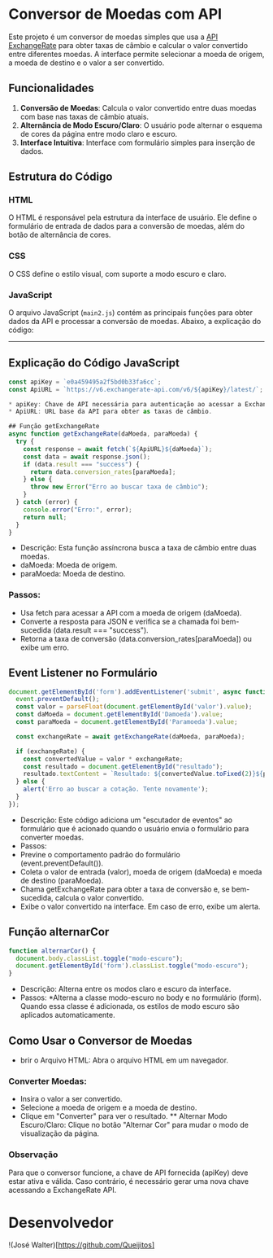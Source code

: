 # Conversor de Moedas com API

Este projeto é um conversor de moedas simples que usa a [API ExchangeRate](https://www.exchangerate-api.com/) para obter taxas de câmbio e calcular o valor convertido entre diferentes moedas. A interface permite selecionar a moeda de origem, a moeda de destino e o valor a ser convertido. 

## Funcionalidades

1. **Conversão de Moedas**: Calcula o valor convertido entre duas moedas com base nas taxas de câmbio atuais.
2. **Alternância de Modo Escuro/Claro**: O usuário pode alternar o esquema de cores da página entre modo claro e escuro.
3. **Interface Intuitiva**: Interface com formulário simples para inserção de dados.

## Estrutura do Código

### HTML
O HTML é responsável pela estrutura da interface de usuário. Ele define o formulário de entrada de dados para a conversão de moedas, além do botão de alternância de cores.

### CSS
O CSS define o estilo visual, com suporte a modo escuro e claro.

### JavaScript

O arquivo JavaScript (`main2.js`) contém as principais funções para obter dados da API e processar a conversão de moedas. Abaixo, a explicação do código:

---

## Explicação do Código JavaScript

```javascript
const apiKey = `e0a459495a2f5bd0b33fa6cc`;
const ApiURL = `https://v6.exchangerate-api.com/v6/${apiKey}/latest/`;

* apiKey: Chave de API necessária para autenticação ao acessar a ExchangeRate API.
* ApiURL: URL base da API para obter as taxas de câmbio.

## Função getExchangeRate
async function getExchangeRate(daMoeda, paraMoeda) {
  try {
    const response = await fetch(`${ApiURL}${daMoeda}`);
    const data = await response.json();
    if (data.result === "success") {
      return data.conversion_rates[paraMoeda];
    } else {
      throw new Error("Erro ao buscar taxa de câmbio");
    }
  } catch (error) {
    console.error("Erro:", error);
    return null;
  }
}
```
* Descrição: Esta função assíncrona busca a taxa de câmbio entre duas moedas.
* daMoeda: Moeda de origem.
* paraMoeda: Moeda de destino.
### Passos:
* Usa fetch para acessar a API com a moeda de origem (daMoeda).
* Converte a resposta para JSON e verifica se a chamada foi bem-sucedida (data.result === "success").
* Retorna a taxa de conversão (data.conversion_rates[paraMoeda]) ou exibe um erro.

## Event Listener no Formulário
````javascript
document.getElementById('form').addEventListener('submit', async function(event) {
  event.preventDefault();
  const valor = parseFloat(document.getElementById('valor').value);
  const daMoeda = document.getElementById('Damoeda').value;
  const paraMoeda = document.getElementById('Paramoeda').value;

  const exchangeRate = await getExchangeRate(daMoeda, paraMoeda);

  if (exchangeRate) {
    const convertedValue = valor * exchangeRate;
    const resultado = document.getElementById("resultado");
    resultado.textContent = `Resultado: ${convertedValue.toFixed(2)}${paraMoeda}`;
  } else {
    alert('Erro ao buscar a cotação. Tente novamente');
  }
});
````
* Descrição: Este código adiciona um "escutador de eventos" ao formulário que é acionado quando o usuário envia o formulário para converter moedas.
* Passos:
* Previne o comportamento padrão do formulário (event.preventDefault()).
* Coleta o valor de entrada (valor), moeda de origem (daMoeda) e moeda de destino (paraMoeda).
* Chama getExchangeRate para obter a taxa de conversão e, se bem-sucedida, calcula o valor convertido.
* Exibe o valor convertido na interface. Em caso de erro, exibe um alerta.

## Função alternarCor
```Javascript
function alternarCor() {
  document.body.classList.toggle("modo-escuro");
  document.getElementById('form').classList.toggle("modo-escuro");
}
```
* Descrição: Alterna entre os modos claro e escuro da interface.
* Passos:
*Alterna a classe modo-escuro no body e no formulário (form). Quando essa classe é adicionada, os estilos de modo escuro são aplicados automaticamente.
## Como Usar o Conversor de Moedas
* brir o Arquivo HTML: Abra o arquivo HTML em um navegador.
### Converter Moedas:
* Insira o valor a ser convertido.
* Selecione a moeda de origem e a moeda de destino.
* Clique em "Converter" para ver o resultado.
** Alternar Modo Escuro/Claro: Clique no botão "Alternar Cor" para mudar o modo de visualização da página.
### Observação
Para que o conversor funcione, a chave de API fornecida (apiKey) deve estar ativa e válida. Caso contrário, é necessário gerar uma nova chave acessando a ExchangeRate API.

# Desenvolvedor 
!(José Walter)[https://github.com/Queijitos]
